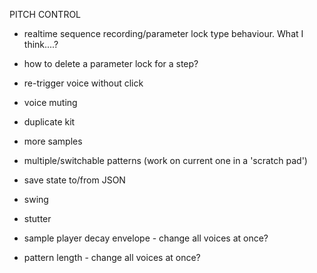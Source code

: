 PITCH CONTROL
- realtime sequence recording/parameter lock type behaviour. What I think....?
- how to delete a parameter lock for a step?

- re-trigger voice without click
- voice muting
- duplicate kit
- more samples
- multiple/switchable patterns (work on current one in a 'scratch pad')
- save state to/from JSON
- swing
- stutter
- sample player decay envelope - change all voices at once?
- pattern length - change all voices at once?
